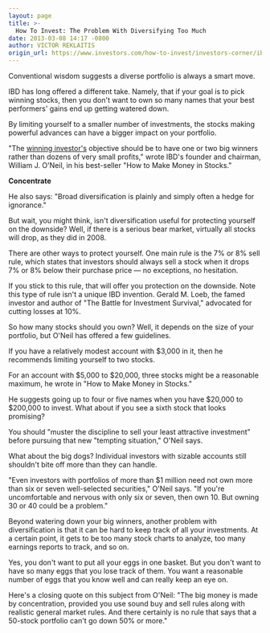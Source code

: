 ```yaml
---
layout: page
title: >-
  How To Invest: The Problem With Diversifying Too Much
date: 2013-03-08 14:17 -0800
author: VICTOR REKLAITIS
origin_url: https://www.investors.com/how-to-invest/investors-corner/ibd-investors-corner-tackles-diversification
---
```





Conventional wisdom suggests a diverse portfolio is always a smart move.

  

IBD has long offered a different take. Namely, that if your goal is to pick winning stocks, then you don't want to own so many names that your best performers' gains end up getting watered down.

  

By limiting yourself to a smaller number of investments, the stocks making powerful advances can have a bigger impact on your portfolio.

  

"The [winning investor's](http://news.investors.com/investing.aspx) objective should be to have one or two big winners rather than dozens of very small profits," wrote IBD's founder and chairman, William J. O'Neil, in his best-seller "How to Make Money in Stocks."

  

**Concentrate**

  

He also says: "Broad diversification is plainly and simply often a hedge for ignorance."

  

But wait, you might think, isn't diversification useful for protecting yourself on the downside? Well, if there is a serious bear market, virtually all stocks will drop, as they did in 2008.

  

There are other ways to protect yourself. One main rule is the 7% or 8% sell rule, which states that investors should always sell a stock when it drops 7% or 8% below their purchase price — no exceptions, no hesitation.

  

If you stick to this rule, that will offer you protection on the downside. Note this type of rule isn't a unique IBD invention. Gerald M. Loeb, the famed investor and author of "The Battle for Investment Survival," advocated for cutting losses at 10%.

  

So how many stocks should you own? Well, it depends on the size of your portfolio, but O'Neil has offered a few guidelines.

  

If you have a relatively modest account with \$3,000 in it, then he recommends limiting yourself to two stocks.

  

For an account with \$5,000 to \$20,000, three stocks might be a reasonable maximum, he wrote in "How to Make Money in Stocks."

  

He suggests going up to four or five names when you have \$20,000 to \$200,000 to invest. What about if you see a sixth stock that looks promising?

  

You should "muster the discipline to sell your least attractive investment" before pursuing that new "tempting situation," O'Neil says.

  

What about the big dogs? Individual investors with sizable accounts still shouldn't bite off more than they can handle.

  

"Even investors with portfolios of more than \$1 million need not own more than six or seven well-selected securities," O'Neil says. "If you're uncomfortable and nervous with only six or seven, then own 10. But owning 30 or 40 could be a problem."

  

Beyond watering down your big winners, another problem with diversification is that it can be hard to keep track of all your investments. At a certain point, it gets to be too many stock charts to analyze, too many earnings reports to track, and so on.

  

Yes, you don't want to put all your eggs in one basket. But you don't want to have so many eggs that you lose track of them. You want a reasonable number of eggs that you know well and can really keep an eye on.

  

Here's a closing quote on this subject from O'Neil: "The big money is made by concentration, provided you use sound buy and sell rules along with realistic general market rules. And there certainly is no rule that says that a 50-stock portfolio can't go down 50% or more."




